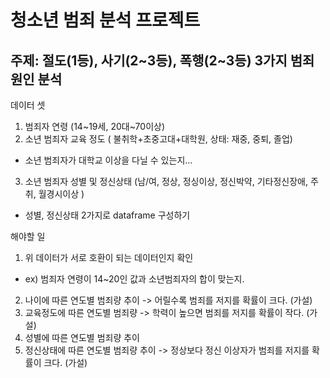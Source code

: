 # 청소년 범죄 분석 프로젝트  
## 주제: 절도(1등), 사기(2~3등),  폭행(2~3등) 3가지 범죄 원인 분석  

데이터 셋
1. 범죄자 연령 (14~19세, 20대~70이상)
2. 소년 범죄자 교육 정도 ( 불취학+초중고대+대학원, 상태: 재중, 중퇴, 졸업)
  - 소년 범죄자가 대학교 이상을 다닐 수 있는지...
3. 소년 범죄자 성별 및 정신상태 (남/여, 정상, 정싱이상, 정신박약, 기타정신장애, 주취, 월경시이상 )
  - 성별, 정신상태 2가지로 dataframe 구성하기

해야할 일
1. 위 데이터가 서로 호환이 되는 데이터인지 확인
- ex) 범죄자 연령이 14~20인 값과 소년범죄자의 합이 맞는지.
2. 나이에 따른 연도별 범죄량 추이 -> 어릴수록 범죄를 저지를 확률이 크다. (가설)
3. 교육정도에 따른 연도별 범죄량 -> 학력이 높으면 범죄를 저지를 확률이 작다. (가설)
4. 성별에 따른 연도별 범죄량 추이
5. 정신상태에 따른 연도별 범죄량 추이 -> 정상보다 정신 이상자가 범죄를 저지를 확률이 크다. (가설)
  
